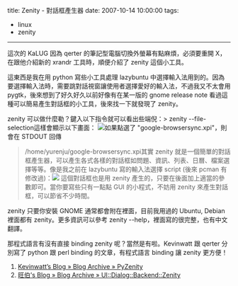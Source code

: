 title: Zenity - 對話框產生器
date: 2007-10-14 10:00:00
tags: 
- linux
- zenity
---

這次的 KaLUG 因為 qerter 的筆記型電腦切換外螢幕有點麻煩，必須要重開 X，在跟他介紹新的 xrandr 工具時，順便介紹了 zenity 這個小工具。

這東西是我在用 python 寫些小工具處理 lazybuntu 中選擇輸入法用到的。因為要選擇輸入法時，需要跳對話視窗讓使用者選擇愛好的輸入法，不過我又不太會用 pygtk，後來想到了好久好久以前好像有在某一版的 gnome release note 看過這種可以簡易產生對話框的小工具，後來找一下就發現了 zenity。

zenity 可以做什麼勒？鍵入以下指令就可以看出些端倪：> zenity --file-selection這樣會顯示以下畫面：
[![](http://1.bp.blogspot.com/_iOO0fC4NKLE/RxF7CrPj04I/AAAAAAAACpA/aRDuyjmCMfA/s320/Screenshot-zenity.png)](http://1.bp.blogspot.com/_iOO0fC4NKLE/RxF7CrPj04I/AAAAAAAACpA/aRDuyjmCMfA/s1600-h/Screenshot-zenity.png)如果點選了 "google-browsersync.xpi"，則會在 STDOUT 回傳
> /home/yurenju/google-browsersync.xpi其實 zenity 就是一個簡單的對話框產生器，可以產生各式各樣的對話框如問題、資訊、列表、日曆、檔案選擇等等。像是我之前在 lazybuntu 寫的輸入法選擇 script (後來 pcman 有修改過)：[![](http://3.bp.blogspot.com/_iOO0fC4NKLE/RxF8GLPj05I/AAAAAAAACpI/J78w4_FKqkw/s320/Screenshot-%E9%81%B8%E6%93%87%E8%BC%B8%E5%85%A5%E6%B3%95.png)](http://3.bp.blogspot.com/_iOO0fC4NKLE/RxF8GLPj05I/AAAAAAAACpI/J78w4_FKqkw/s1600-h/Screenshot-%E9%81%B8%E6%93%87%E8%BC%B8%E5%85%A5%E6%B3%95.png)
這個對話框也是用 zenity 產生的，只要在後面加上適當的參數即可。當你要寫些只有一點點 GUI 的小程式，不妨用 zenity 來產生對話框，可以節省不少時間。

zenity 只要你安裝 GNOME 通常都會附在裡面，目前我用過的 Ubuntu, Debian 裡面都有 zenity。更多資訊可以參考 zenity --help，裡面寫的很完整，也有中文翻譯。

那程式語言有沒有直接 binding zenity 呢？當然是有啦。Kevinwatt 跟 qerter 分別寫了 python 跟 perl binding 的文章，有程式語言 binding 讓 zenity 更方便！

1.  [Kevinwatt’s Blog » Blog Archive » PyZenity](http://kevinwatt.net/blog/?p=30)
2.  [旺伯’s Blog » Blog Archive » UI::Dialog::Backend::Zenity](http://qerter.im.nuk.edu.tw/blog/index.php/2007/10/15/mod-zenity-perl/)